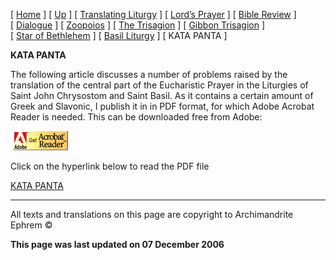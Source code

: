 \[ [Home](index.md) \] \[ [Up](obiter_scripta.md) \] \[ [Translating Liturgy](translating_liturgy.md) \] \[ [Lord’s Prayer](lord%27s_prayer.md) \] \[ [Bible Review](bible_review.md) \] \[ [Dialogue](dialogue.md) \] \[ [Zoopoios](zoopoios.md) \] \[ [The Trisagion](the_trisagion.md) \] \[ [Gibbon Trisagion](gibbon_trisagion.md) \] \[ [Star of Bethlehem](Star%20of%20Bethlehem.md) \] \[ [Basil Liturgy](basil_liturgy.md) \] \[ KATA PANTA \]

**KATA PANTA**

The following article discusses a number of problems raised by the translation of the central part of the Eucharistic Prayer in the Liturgies of Saint John Chrysostom and Saint Basil. As it contains a certain amount of Greek and Slavonic, I publish it in in PDF format, for which Adobe Acrobat Reader is needed. This can be downloaded free from Adobe:

 [<img src="getacro.gif" width="88" height="31" />](http://www.adobe.com)

Click on the hyperlink below to read the PDF file

[KATA PANTA](KataPanta02.pdf)

------------------------------------------------------------------------

All texts and translations on this page are copyright to
Archimandrite Ephrem ©

**This page was last updated on 07 December 2006**
